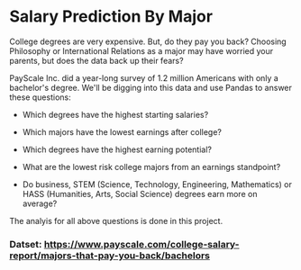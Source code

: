 # Salary Prediction By Major
 
College degrees are very expensive. But, do they pay you back? Choosing Philosophy or International Relations as a major may have worried your parents, but does the data back up their fears? 

PayScale Inc. did a year-long survey of 1.2 million Americans with only a bachelor's degree. We'll be digging into this data and use Pandas to answer these questions:

- Which degrees have the highest starting salaries? 

- Which majors have the lowest earnings after college?

- Which degrees have the highest earning potential?

- What are the lowest risk college majors from an earnings standpoint?

- Do business, STEM (Science, Technology, Engineering, Mathematics) or HASS (Humanities, Arts, Social Science) degrees earn more on average?

The analyis for all above questions is done in this project.

### Datset: https://www.payscale.com/college-salary-report/majors-that-pay-you-back/bachelors
